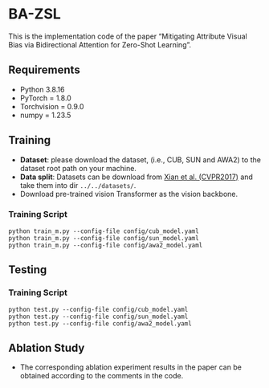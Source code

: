 # BA-ZSL
This is the implementation code of the paper “Mitigating Attribute Visual Bias via Bidirectional Attention for Zero-Shot Learning”.


## Requirements
- Python 3.8.16
- PyTorch = 1.8.0
- Torchvision = 0.9.0
- numpy = 1.23.5

## Training
- **Dataset**: please download the dataset, (i.e., CUB, SUN and AWA2) to the dataset root path on your machine.
- **Data split**: Datasets can be download from [Xian et al. (CVPR2017)](https://datasets.d2.mpi-inf.mpg.de/xian/xlsa17.zip) and take them into dir ```../../datasets/```.
- Download pre-trained vision Transformer as the vision backbone.

### Training Script
```shell
python train_m.py --config-file config/cub_model.yaml
python train_m.py --config-file config/sun_model.yaml
python train_m.py --config-file config/awa2_model.yaml
```

## Testing
<!-- You can download the pre-trained model on three different datasets: CUB, SUN, AWA2 in the CZSL/GZSL setting.  -->
### Training Script
```shell
python test.py --config-file config/cub_model.yaml
python test.py --config-file config/sun_model.yaml
python test.py --config-file config/awa2_model.yaml
```

## Ablation Study
- The corresponding ablation experiment results in the paper can be obtained according to the comments in the code.

